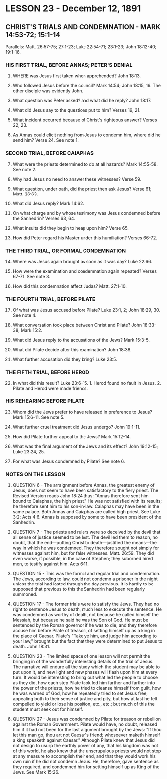 # LESSON 23 - December 12, 1891

## CHRIST'S TRIALS AND CONDEMNATION - MARK 14:53-72; 15:1-14

Parallels: Matt. 26:57-75; 27:1-23; Luke 22:54-71; 23:1-23; John 18:12-40; 19:1-16.

### HIS FIRST TRIAL, BEFORE ANNAS; PETER'S DENIAL

1. WHERE was Jesus first taken when apprehended? John 18:13.

2. Who followed Jesus before the council? Mark 14:54; John 18:15, 16. The other disciple was evidently John.

3. What question was Peter asked? and what did he reply? John 18:17.

4. What did Jesus say to the questions put to him? Verses 19, 21.

5. What incident occurred because of Christ's righteous answer? Verses 22, 23.

6. As Annas could elicit nothing from Jesus to condemn him, where did he send him? Verse 24. See note 1.

### SECOND TRIAL, BEFORE CAIAPHAS

7. What were the priests determined to do at all hazards? Mark 14:55-58. See note 2.

8. Why had Jesus no need to answer these witnesses? Verse 59.

9. What question, under oath, did the priest then ask Jesus? Verse 61; Matt. 26:63.

10. What did Jesus reply? Mark 14:62.

11. On what charge and by whose testimony was Jesus condemned before the Sanhedrin? Verses 63, 64.

12. What insults did they begin to heap upon him? Verse 65.

13. How did Peter regard his Master under this humiliation? Verses 66-72.

### THE THIRD TRIAL, OR FORMAL CONDEMNATION

14. Where was Jesus again brought as soon as it was day? Luke 22:66.

15. How were the examination and condemnation again repeated? Verses 67-71. See note 3.

16. How did this condemnation affect Judas? Matt. 27:1-10.

### THE FOURTH TRIAL, BEFORE PILATE

17. Of what was Jesus accused before Pilate? Luke 23:1, 2; John 18:29, 30. See note 4.

18. What conversation took place between Christ and Pilate? John 18:33-38; Mark 15:2.

19. What did Jesus reply to the accusations of the Jews? Mark 15:3-5.

20. What did Pilate decide after this examination? John 18:38.

21. What further accusation did they bring? Luke 23:5.

### THE FIFTH TRIAL, BEFORE HEROD

22. In what did this result? Luke 23:6-15. 1. Herod found no fault in Jesus. 2. Pilate and Herod were made friends.

### HIS REHEARING BEFORE PILATE

23. Whom did the Jews prefer to have released in preference to Jesus? Mark 15:6-11. See note 5.

24. What further cruel treatment did Jesus undergo? John 19:1-11.

25. How did Pilate further appeal to the Jews? Mark 15:12-14.

26. What was the final argument of the Jews and its effect? John 19:12-15; Luke 23:24, 25.

27. For what was Jesus condemned by Pilate? See note 6.

### NOTES ON THE LESSON

1. QUESTION 6 - The arraignment before Annas, the greatest enemy of Jesus, does not seem to have been satisfactory to the fiery priest. The Revised Version reads John 18:24 thus: "Annas therefore sent him bound to Caiaphas, the high priest." He was not satisfied with its results; he therefore sent him to his son-in-law. Caiaphas may have been in the same palace. Both Annas and Caiaphas are called high priest. See Luke 3:2; Acts 4:6. Annas is supposed by some to have been president of the Sanhedrin.

2. QUESTION 7 - The priests and rulers were so deceived by the devil that all sense of justice seemed to be lost. The devil led them to reason, no doubt, that the end—putting Christ to death—justified the means—the way in which he was condemned. They therefore sought not simply for witnesses against him, but for false witnesses. Matt. 26:59. They did even worse, if possible, in the case of Stephen; they suborned hired men, to testify against him. Acts 6:11.

3. QUESTION 15 - This was the formal and regular trial and condemnation. The Jews, according to law, could not condemn a prisoner in the night unless the trial had lasted through the day previous. It is hardly to be supposed that previous to this the Sanhedrin had been regularly summoned.

4. QUESTION 17 - The former trials were to satisfy the Jews. They had no right to sentence Jesus to death, much less to execute the sentence. He was condemned as worthy of death, not because he called himself the Messiah, but because he said he was the Son of God. He must be sentenced by the Roman governor if he was to die; and they therefore accuse him before Pilate of treason, of setting himself up as a king in the place of Caesar. Pilate's "Take ye him, and judge him according to your law," brought but the fact that they were determined to put Jesus to death. John 18:31.

5. QUESTION 23 - The limited space of one lesson will not permit the bringing in of the wonderfully interesting details of the trial of Jesus. The narrative will endure all the study which the student may be able to put upon it, and new light and new phases will flash upon him at every turn. It would be interesting to bring out what led the people to choose as they did, how each step Pilate took led him farther and farther into the power of the priests, how he tried to cleanse himself from guilt, how he was warned of God, how he repeatedly tried to set Jesus free, appealing both to their sense of justice and pity, but how at last he felt compelled to yield or lose his position, etc., etc.; but much of this the student must seek out for himself.

6. QUESTION 27 - Jesus was condemned by Pilate for treason or rebellion against the Roman Government. Pilate would have, no doubt, released him if it had not been for the last argument brought by the Jews: "If thou let this man go, thou art not Caesar's friend; whosoever maketh himself a king speaketh against Caesar." Although Pilate knew that Jesus did not design to usurp the earthly power of any, that his kingdom was not of this world, he also knew that the unscrupulous priests would not stop at any measure to accomplish their end, and that they would work his own ruin if he did not condemn Jesus. He, therefore, gave sentence as they required, and condemned him for setting himself up as King of the Jews. See Mark 15:26.